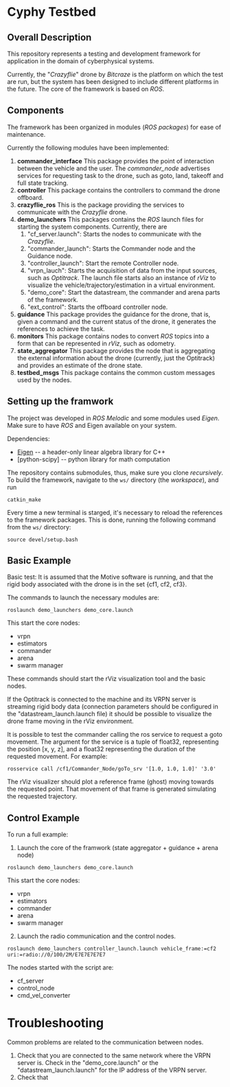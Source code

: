 # Cyphy Testbed

## Overall Description
This repository represents a testing and development framework for application in the domain of cyberphysical systems. 

Currently, the "*Crazyflie*" drone by *Bitcraze* is the platform on which the test are run, but the system has been designed to include different platforms in the future. 
The core of the framework is based on *ROS*.


## Components
The framework has been organized in modules (*ROS packages*) for ease of maintenance.

Currently the following modules have been implemented:

1. **commander_interface**
This package provides the point of interaction between the vehicle and the user. The *commander\_node* advertises services for requesting task to the drone, such as goto, land, takeoff and full state tracking.
2. **controller**
This package contains the controllers to command the drone offboard.
3. **crazyflie_ros**
This is the package providing the services to communicate with the *Crazyflie* drone.
4. **demo_launchers**
This packages contains the *ROS* launch files for starting the system components.
Currently, there are
    1. "cf\_server.launch": Starts the nodes to communicate with the *Crazyflie*.
    2. "commander_launch": Starts the Commander node and the Guidance node.
    3. "controller_launch": Start the remote Controller node.
    4. "vrpn_lauch": Starts the acquisition of data from the input sources, such as *Optitrack*. The launch file starts also an instance of *rViz* to visualize the vehicle/trajectory/estimation in a virtual environment.
    5. "demo_core": Start the datastream, the commander and arena parts of the framework.
    6. "ext_control": Starts the offboard controller node.
5. **guidance**
This package provides the guidance for the drone, that is, given a command and the current status of the drone, it generates the references to achieve the task. 
6. **monitors**
This package contains nodes to convert *ROS* topics into a form that can be represented in *rViz*, such as odometry.
7. **state_aggregator**
This package provides the node that is aggregating the external information about the drone (currently, just the Optitrack) and provides an estimate of the drone state.
8. **testbed_msgs**
This package contains the common custom messages used by the nodes.


## Setting up the framwork
The project was developed in *ROS Melodic* and some modules used *Eigen*. Make sure to have *ROS* and Eigen available on your system. 

Dependencies:
- [Eigen](https://eigen.tuxfamily.org) -- a header-only linear algebra library for C++
- [python-scipy] -- python library for math computation

The repository contains submodules, thus, make sure you clone *recursively*.
To build the framework, navigate to the `ws/` directory (the _workspace_), and run
```
catkin_make
```

Every time a new terminal is starged, it's necessary to reload the references to the framework packages. This is done, running the following command from the `ws/` directory:
```
source devel/setup.bash
```

## Basic Example
Basic test:
It is assumed that the Motive software is running, and that the rigid body associated with the drone is in the set {cf1, cf2, cf3}.

The commands to launch the necessary modules are:
```
roslaunch demo_launchers demo_core.launch
```
This start the core nodes: 
- vrpn
- estimators
- commander
- arena
- swarm manager

These commands should start the rViz visualization tool and the basic nodes. 

If the Optitrack is connected to the machine and its VRPN server is streaming rigid body data (connection parameters should be configured in the "datastream_launch.launch file) it should be possible to visualize the drone frame moving in the rViz environment.

It is possible to test the commander calling the ros service to request a goto movement.
The argument for the service is a tuple of float32, representing the position [x, y, z], and a float32 representing the duration of the requested movement. 
For example: 
```
rosservice call /cf1/Commander_Node/goTo_srv '[1.0, 1.0, 1.0]' '3.0'
```
The rViz visualizer should plot a reference frame (ghost) moving towards the requested point. That movement of that frame is generated simulating the requested trajectory. 

## Control Example
To run a full example:
1) Launch the core of the framwork (state aggregator + guidance + arena node)
```
roslaunch demo_launchers demo_core.launch
```
This start the core nodes: 
- vrpn
- estimators
- commander
- arena
- swarm manager


2) Launch the radio communication and the control nodes.
```
roslaunch demo_launchers controller_launch.launch vehicle_frame:=cf2 uri:=radio://0/100/2M/E7E7E7E7E7
```
The nodes started with the script are:
- cf\_server
- control\_node
- cmd\_vel\_converter


# Troubleshooting
Common problems are related to the communication between nodes.
1) Check that you are connected to the same network where the VRPN server is.
    Check in the "demo_core.launch" or the "datastream_launch.launch" for the IP address of the VRPN server.
2) Check that

